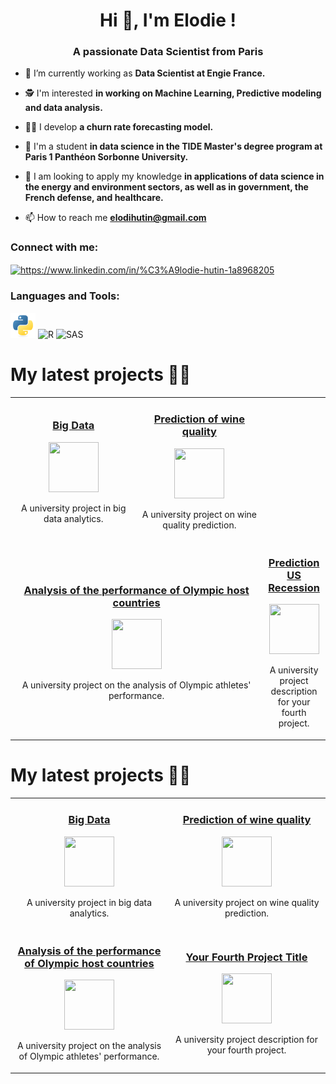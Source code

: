 <h1 align="center">Hi 👋, I'm Elodie !</h1>
<h3 align="center">A passionate Data Scientist from Paris</h3>

- 🔋 I’m currently working as **Data Scientist at Engie France.**

- 🕵️ I'm interested **in working on Machine Learning, Predictive modeling and data analysis.**

- 👨‍💻 I develop **a churn rate forecasting model.**

- 🌱 I'm a student **in data science in the TIDE Master's degree program at Paris 1 Panthéon Sorbonne University.**

- 🏩 I am looking to apply my knowledge **in applications of data science in the energy and environment sectors, as well as in government, the French defense, and healthcare.**

- 📫 How to reach me **elodihutin@gmail.com**

<h3 align="left">Connect with me:</h3>
<p align="left">
<a href="https://linkedin.com/in/élodie-hutin-1a8968205" target="blank"><img align="center" src="https://raw.githubusercontent.com/rahuldkjain/github-profile-readme-generator/master/src/images/icons/Social/linked-in-alt.svg" alt="https://www.linkedin.com/in/%C3%A9lodie-hutin-1a8968205" height="30" width="40" /></a>
  
</p>


### Languages and Tools:



<p align="left">
    <img src="https://raw.githubusercontent.com/devicons/devicon/master/icons/python/python-original.svg" alt="Python" width="40" height="40">
    <img src="https://upload.wikimedia.org/wikipedia/commons/1/1b/R_logo.svg" alt="R" width="40" height="40"/>
    <img src="https://upload.wikimedia.org/wikipedia/commons/1/10/SAS_logo_horiz.svg" alt="SAS" width="40" height="40"/>
  </a>
</p>


<!-- Projects -->
<h1 align="left">My latest projects 👨‍💻</h1>
<div align="left">
  <table>
    <tr>
      <!-- Premier projet -->
      <td width="40%">
        <h3 align="center">
          <a href="https://github.com/ElodieHutin/Big_Data" target="_blank" rel="noreferrer"> Big Data </a>
        </h3>
        <p align="center">
          <a href="https://github.com/ElodieHutin/Big_Data" target="_blank" rel="noreferrer">
            <img src="https://upload.wikimedia.org/wikipedia/commons/f/f3/Apache_Spark_logo.svg" width="80" height="80">
          </a>
        </p>
        <p align="center">
          A university project in big data analytics.
        </p>
      </td>
      <!-- Deuxième projet -->
      <td width="40%">
        <h3 align="center">
          <a href="https://github.com/ElodieHutin/Prediction_qualite_vin" target="_blank" rel="noreferrer"> Prediction of wine quality </a>
        </h3>
        <p align="center">
          <a href="https://github.com/ElodieHutin/Prediction_qualite_vin" target="_blank" rel="noreferrer">
            <img src="https://upload.wikimedia.org/wikipedia/commons/6/64/A_bottle_and_glass_of_wine.svg" width="80" height="80">
          </a>
        </p>
        <p align="center">
          A university project on wine quality prediction.
        </p>
      </td>
    </tr>
    <tr>
      <!-- Troisième projet -->
      <td colspan="2" align="center">
        <h3 align="center">
          <a href="https://github.com/ElodieHutin/Olympics_Game_Analysis" target="_blank" rel="noreferrer"> Analysis of the performance of Olympic host countries </a>
        </h3>
        <p align="center">
          <a href="https://github.com/ElodieHutin/Olympics_Game_Analysis" target="_blank" rel="noreferrer">
            <img src="https://upload.wikimedia.org/wikipedia/commons/a/a7/Olympic_flag.svg" width="80" height="80">
          </a>
        </p>
        <p align="center">
          A university project on the analysis of Olympic athletes' performance.
        </p>
<!-- Quatrième projet -->
      <td width="40%">
        <h3 align="center">
          <a href="https://github.com/ElodieHutin/Predicting_US_recessions" target="_blank" rel="noreferrer"> Prediction US Recession </a>
        </h3>
        <p align="center">
          <a href="https://github.com/ElodieHutin/Predicting_US_recessions
 target="_blank" rel="noreferrer">
            <img src="https://upload.wikimedia.org/wikipedia/commons/6/65/Logo-crise.svg" width="80" height="80">
          </a>
        </p>
        <p align="center">
          A university project description for your fourth project.
        </p>
      </td>
    </tr>
  </table>
</div>



<!-- Projects -->
<h1 align="left">My latest projects 👨‍💻</h1>
<div align="left">
  <table>
    <tr>
      <!-- Premier projet -->
      <td width="40%">
        <h3 align="center">
          <a href="https://github.com/ElodieHutin/Big_Data" target="_blank" rel="noreferrer"> Big Data </a>
        </h3>
        <p align="center">
          <a href="https://github.com/ElodieHutin/Big_Data" target="_blank" rel="noreferrer">
            <img src="https://upload.wikimedia.org/wikipedia/commons/f/f3/Apache_Spark_logo.svg" width="80" height="80">
          </a>
        </p>
        <p align="center">
          A university project in big data analytics.
        </p>
      </td>
      <!-- Deuxième projet -->
      <td width="40%">
        <h3 align="center">
          <a href="https://github.com/ElodieHutin/Prediction_qualite_vin" target="_blank" rel="noreferrer"> Prediction of wine quality </a>
        </h3>
        <p align="center">
          <a href="https://github.com/ElodieHutin/Prediction_qualite_vin" target="_blank" rel="noreferrer">
            <img src="https://upload.wikimedia.org/wikipedia/commons/6/64/A_bottle_and_glass_of_wine.svg" width="80" height="80">
          </a>
        </p>
        <p align="center">
          A university project on wine quality prediction.
        </p>
      </td>
    </tr>
    <tr>
      <!-- Troisième projet -->
      <td width="40%">
        <h3 align="center">
          <a href="https://github.com/ElodieHutin/Olympics_Game_Analysis" target="_blank" rel="noreferrer"> Analysis of the performance of Olympic host countries </a>
        </h3>
        <p align="center">
          <a href="https://github.com/ElodieHutin/Olympics_Game_Analysis" target="_blank" rel="noreferrer">
            <img src="https://upload.wikimedia.org/wikipedia/commons/a/a7/Olympic_flag.svg" width="80" height="80">
          </a>
        </p>
        <p align="center">
          A university project on the analysis of Olympic athletes' performance.
        </p>
      </td>
      <!-- Quatrième projet -->
      <td width="40%">
        <h3 align="center">
          <a href="https://github.com/ElodieHutin/Your_Fourth_Project_Link" target="_blank" rel="noreferrer"> Your Fourth Project Title </a>
        </h3>
        <p align="center">
          <a href="https://github.com/ElodieHutin/Your_Fourth_Project_Link" target="_blank" rel="noreferrer">
            <img src="https://example.com/your_image_link.png" width="80" height="80">
          </a>
        </p>
        <p align="center">
          A university project description for your fourth project.
        </p>
      </td>
    </tr>
  </table>
</div>


                       
